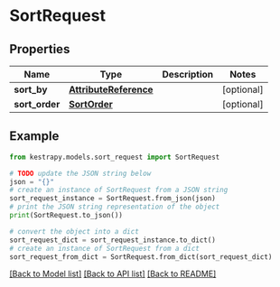 # SortRequest


## Properties

Name | Type | Description | Notes
------------ | ------------- | ------------- | -------------
**sort_by** | [**AttributeReference**](AttributeReference.md) |  | [optional] 
**sort_order** | [**SortOrder**](SortOrder.md) |  | [optional] 

## Example

```python
from kestrapy.models.sort_request import SortRequest

# TODO update the JSON string below
json = "{}"
# create an instance of SortRequest from a JSON string
sort_request_instance = SortRequest.from_json(json)
# print the JSON string representation of the object
print(SortRequest.to_json())

# convert the object into a dict
sort_request_dict = sort_request_instance.to_dict()
# create an instance of SortRequest from a dict
sort_request_from_dict = SortRequest.from_dict(sort_request_dict)
```
[[Back to Model list]](../README.md#documentation-for-models) [[Back to API list]](../README.md#documentation-for-api-endpoints) [[Back to README]](../README.md)


